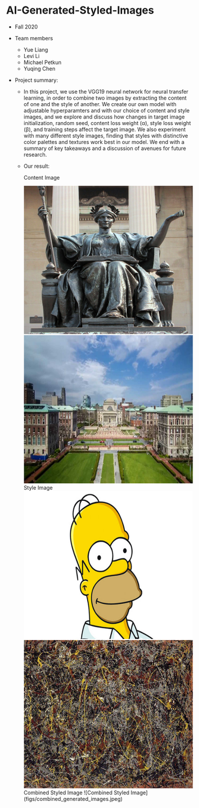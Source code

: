 # AI-Generated-Styled-Images

+ Fall 2020
+ Team members
	+ Yue Liang
	+ Levi Li
	+ Michael Petkun
	+ Yuqing Chen
  
+ Project summary: 
  + In this project, we use the VGG19 neural network for neural transfer learning, in order to combine two images by extracting the content of one and the style of another. We create our own model with adjustable hyperparamters and with our choice of content and style images, and we explore and discuss how changes in target image initialization, random seed, content loss weight (α), style loss weight (β), and training steps affect the target image. We also experiment with many different style images, finding that styles with distinctive color palettes and textures work best in our model. We end with a summary of key takeaways and a discussion of avenues for future research.
  + Our result:
  
    Content Image
    
    <img src="data/Alma%20Mater.jpg" width="500" height="400" />
    <img src="data/Columbia.jpg" width="500" height="400" />
    Style Image
    <img src="data/Simpson.jpg" width="500" height="400" />
    <img src="data/Pollock.jpg" width="500" height="400" />
    Combined Styled Image
    ![Combined Styled Image](figs/combined_generated_images.jpeg)
    

